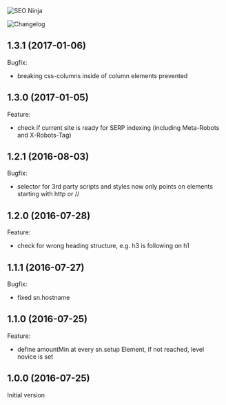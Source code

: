 ![SEO Ninja](https://dummyimage.com/1000x300/255A62/ffffff&text=SEO+Ninja)

![Changelog](https://dummyimage.com/1000x100/255A62/ffffff&text=Changelog)

## 1.3.1 (2017-01-06)

Bugfix:

  - breaking css-columns inside of column elements prevented
  
## 1.3.0 (2017-01-05)

Feature:

  - check if current site is ready for SERP indexing (including Meta-Robots and X-Robots-Tag)

## 1.2.1 (2016-08-03)

Bugfix:

  - selector for 3rd party scripts and styles now only points on elements starting with http or //

## 1.2.0 (2016-07-28)

Feature:

  - check for wrong heading structure, e.g. h3 is following on h1
  
## 1.1.1 (2016-07-27)

Bugfix:

  - fixed sn.hostname

## 1.1.0 (2016-07-25)

Feature:

  - define amountMin at every sn.setup Element, if not reached, level novice is set

## 1.0.0 (2016-07-25)

Initial version
